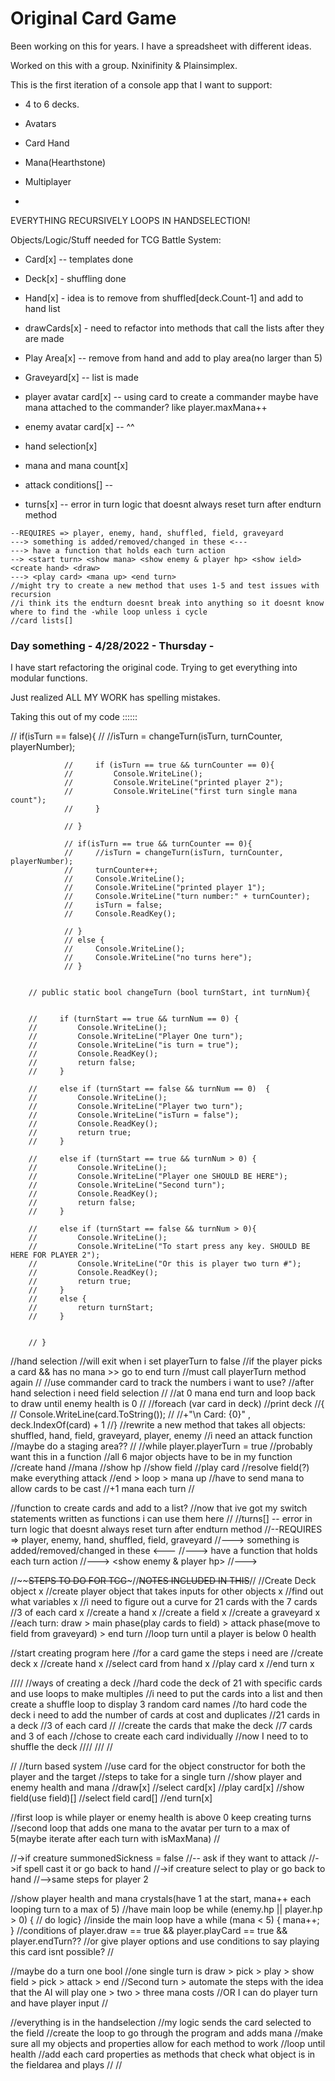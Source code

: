 # Original Card Game

Been working on this for years. I have a spreadsheet with different ideas.

Worked on this with a group. Nxinifinity & Plainsimplex.

This is the first iteration of a console app that I want to support:

- 4 to 6 decks.

- Avatars

- Card Hand

- Mana(Hearthstone)

- Multiplayer

- 

EVERYTHING RECURSIVELY LOOPS IN HANDSELECTION!

 Objects/Logic/Stuff needed for TCG Battle System:
 
  -  Card[x] -- templates done

  -  Deck[x] - shuffling done

  -  Hand[x] - idea is to remove from shuffled[deck.Count-1] and add to hand list

  -  drawCards[x] - need to refactor into methods that call the lists after they are made

  -  Play Area[x] -- remove from hand and add to play area(no larger than 5)

  -  Graveyard[x] -- list is made

  -  player avatar card[x] -- using card to create a commander maybe have mana attached to the commander? like player.maxMana++

  -  enemy avatar card[x] -- ^^

  -  hand selection[x]

  -  mana and mana count[x]

  -  attack conditions[] --

  -  turns[x] -- error in turn logic that doesnt always reset turn after endturn method


  
    --REQUIRES => player, enemy, hand, shuffled, field, graveyard
    ---> something is added/removed/changed in these <---
    ---> have a function that holds each turn action
    --> <start turn> <show mana> <show enemy & player hp> <show ield> <create hand> <draw>
    ---> <play card> <mana up> <end turn>
    //might try to create a new method that uses 1-5 and test issues with recursion
    //i think its the endturn doesnt break into anything so it doesnt know where to find the -while loop unless i cycle
    //card lists[]


### Day something - 4/28/2022 - Thursday -

I have start refactoring the original code. Trying to get everything into modular functions.

Just realized ALL MY WORK has spelling mistakes.

Taking this out of my code ::::::



// if(isTurn == false){
                //     //isTurn = changeTurn(isTurn, turnCounter, playerNumber);

                //     if (isTurn == true && turnCounter == 0){
                //         Console.WriteLine();
                //         Console.WriteLine("printed player 2");
                //         Console.WriteLine("first turn single mana count");
                //     }
                    
                // }

                // if(isTurn == true && turnCounter == 0){
                //     //isTurn = changeTurn(isTurn, turnCounter, playerNumber);
                //     turnCounter++;
                //     Console.WriteLine();
                //     Console.WriteLine("printed player 1");
                //     Console.WriteLine("turn number:" + turnCounter);
                //     isTurn = false;
                //     Console.ReadKey();
                    
                // }
                // else {
                //     Console.WriteLine();
                //     Console.WriteLine("no turns here");
                // }


        // public static bool changeTurn (bool turnStart, int turnNum){


        //     if (turnStart == true && turnNum == 0) {
        //         Console.WriteLine();
        //         Console.WriteLine("Player One turn");
        //         Console.WriteLine("is turn = true");
        //         Console.ReadKey();
        //         return false;
        //     }

        //     else if (turnStart == false && turnNum == 0)  {
        //         Console.WriteLine();
        //         Console.WriteLine("Player two turn");
        //         Console.WriteLine("isTurn = false");
        //         Console.ReadKey();
        //         return true;
        //     }
            
        //     else if (turnStart == true && turnNum > 0) {
        //         Console.WriteLine();
        //         Console.WriteLine("Player one SHOULD BE HERE");
        //         Console.WriteLine("Second turn");
        //         Console.ReadKey();
        //         return false;
        //     }
            
        //     else if (turnStart == false && turnNum > 0){
        //         Console.WriteLine();
        //         Console.WriteLine("To start press any key. SHOULD BE HERE FOR PLAYER 2");
        //         Console.WriteLine("Or this is player two turn #");
        //         Console.ReadKey();
        //         return true;
        //     }
        //     else {
        //         return turnStart;
        //     }


        // }



//hand selection
//will exit when i set playerTurn to false
//if the player picks a card && has no mana >> go to end turn
//must call playerTurn method again
//
//use commander card to track the numbers i want to use?
//after hand selection i need field selection
//
//at 0 mana end turn and loop back to draw until enemy health is 0
//
//foreach (var card in deck) //print deck
//{
//    Console.WriteLine(card.ToString());
//    //+"\n Card: {0}" , deck.IndexOf(card) + 1
//}
//rewrite a new method that takes all objects: shuffled, hand, field, graveyard, player, enemy
//i need an attack function
//maybe do a staging area??
//
//while player.playerTurn = true 
//probably want this in a function
//all 6 major objects have to be in my function
//create hand
//mana
//show hp
//show field
//play card
//resolve field(?) make everything attack
//end > loop > mana up
//have to send mana to allow cards to be cast
//+1 mana each turn
//

//function to create cards and add to a list?
//now that ive got my switch statements written as functions i can use them here 
//
//turns[] -- error in turn logic that doesnt always reset turn after endturn method
//--REQUIRES => player, enemy, hand, shuffled, field, graveyard
//---> something is added/removed/changed in these <---
//---> have a function that holds each turn action
//---> <start turn> <show mana> <show enemy & player hp> <show field> 
//---> <create hand> <draw> <play card> <mana up> <end turn>

//~~~~STEPS TO DO FOR TCG~~~//~~NOTES INCLUDED IN THIS~~//
//Create Deck object x
//create player object that takes inputs for other objects x
//find out what variables x
//i need to figure out a curve for 21 cards with the 7 cards
//3 of each card x
//create a hand x
//create a field x
//create a graveyard x
//each turn: draw > main phase(play cards to field) > attack phase(move to field from graveyard) > end turn
//loop turn until a player is below 0 health

//start creating program here
//for a card game the steps i need are
//create deck x
//create hand x
//select card from hand x
//play card x
//end turn x

////
//ways of creating a deck
//hard code the deck of 21 with specific cards and use loops to make multiples
//i need to put the cards into a list and then create a shuffle loop to display 3 random card names 
//to hard code the deck i need to add the number of cards at cost and duplicates
//21 cards in a deck 
//3 of each card
//
//create the cards that make the deck
//7 cards and 3 of each
//chose to create each card individually
//now I need to to shuffle the deck
////
///
//



//
//turn based system
//use card for the object constructor for both the player and the target
//steps to take for a single turn
//show player and enemy health and mana
//draw[x]
//select card[x]
//play card[x]
//show field(use field)[]
//select field card[]
//end turn[x]



//first loop is while player or enemy health is above 0 keep creating turns
//second loop that adds one mana to the avatar per turn to a max of 5(maybe iterate after each turn with isMaxMana)
//

//->if creature summonedSickness = false 
//-- ask if they want to attack
//->if spell cast it or go back to hand
//->if creature select to play or go back to hand
//-->same steps for player 2

//show player health and mana crystals(have 1 at the start, mana++ each looping turn to a max of 5) 
//have main loop be while (enemy.hp || player.hp > 0)  { // do logic}
//inside the main loop have a while (mana < 5) { mana++; }
//conditions of player.draw == true && player.playCard == true && player.endTurn??
//or give player options and use conditions to say playing this card isnt possible?
//

//maybe do a turn one bool
//one single turn is draw > pick > play > show field > pick > attack > end
//Second turn > automate the steps with the idea that the AI will play one > two > three mana costs
//OR I can do player turn and have player input
//

//everything is in the handselection
//my logic sends the card selected to the field
//create the loop to go through the program and adds mana
//make sure all my objects and properties allow for each method to work
//loop until health
//add each card properties as methods that check what object is in the fieldarea and plays
//
//